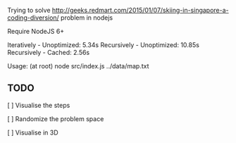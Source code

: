 Trying to solve http://geeks.redmart.com/2015/01/07/skiing-in-singapore-a-coding-diversion/ problem in nodejs

Require NodeJS 6+

Iteratively - Unoptimized: 5.34s
Recursively - Unoptimized: 10.85s
Recursively - Cached: 2.56s

Usage: (at root) node src/index.js ../data/map.txt

## TODO

[ ] Visualise the steps

[ ] Randomize the problem space

[ ] Visualise in 3D
